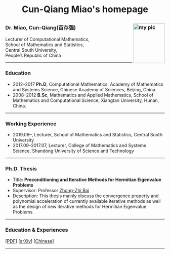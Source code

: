 <h1><p align="center"> Cun-Qiang Miao's homepage </p></h1>

### Dr. Miao, Cun-Qiang(苗存强) <img src="https://github.com/miaocunqiang/cqmiao-homepage/raw/main/img-storage/pic_head.jpg" alt="my pic" align="right" width='100px' height='125px'/> 

Lecturer of Computational Mathematics, <br/>
School of Mathematics and Statistics, <br/>
Central South University, <br/>
People’s Republic of China

---------------------------------
     
### Education

- 2012–2017 <b>Ph.D</b>, Computational Mathematics, Academy of Mathematics and Systems Science, Chinese Academy of Sciences, Beijing, China.
- 2008–2012 <b>B.Sc</b>, Mathematics and Applied Mathematics, School of Mathematics and Computational Science, Xiangtan University, Hunan, China.

---------------------------------
     
### Working Experience
- 2019.09–, Lecturer, School of Mathematics and Statistics, Central South University
- 2017.09–2017.07, Lecturer, College of Mathematics and Systems Science, Shandong University of Science and Technology



---------------------------------
     
### Ph.D. Thesis

- Title: <b> Preconditioning and Iterative Methods for Hermitian Eigenvalue Problems </b>
- Supervisor: Professor [Zhong-Zhi Bai](http://lsec.cc.ac.cn/~bzz/bzzcn.html)
- Description: This thesis mainly discuss the convergence property and polynomial acceleration of currently available iterative methods as well as the design of new iterative methods for Hermitian Eigenvalue Problems.

----------------------------------

### Education & Experiences

[[PDF](https://www.google.com)] [[arXiv](https://arxiv.org)] [[Chinese](http://faculty.csu.edu.cn/miaocunqiang/zh_CN/index.htm)]

----------------------------------
